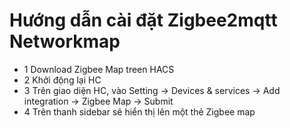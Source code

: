 # Hướng dẫn cài đặt Zigbee2mqtt Networkmap
- 1 Download Zigbee Map treen HACS
- 2 Khởi động lại HC
- 3 Trên giao diện HC, vào Setting -> Devices & services -> Add integration -> Zigbee Map -> Submit
- 4 Trên thanh sidebar sẽ hiển thị lên một thẻ Zigbee map